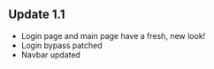 
## Update 1.1
- Login page and main page have a fresh, new look!
- Login bypass patched
- Navbar updated
